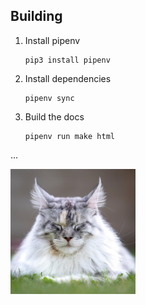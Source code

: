 ## Building

1. Install pipenv

   ```
   pip3 install pipenv
   ```

2. Install dependencies

   ```
   pipenv sync
   ```

3. Build the docs

   ```
   pipenv run make html
   ```

...

<img src="cat.jpg" width=200/>
